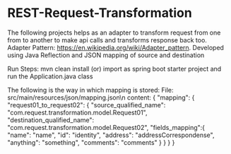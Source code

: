 # REST-Request-Transformation
The following projects helps as an adapter to transform request from one from to another to make api calls and transforms response back too.
Adapter Pattern: https://en.wikipedia.org/wiki/Adapter_pattern.
Developed using Java Reflection and JSON mapping of source and destination

Run Steps:
mvn clean install (or) import as spring boot starter project and run the Application.java class

The following is the way in which mapping is stored:
File: src/main/resources/json/mapping.json\n
content: 
{
	"mapping": {
		"request01_to_request02": {
			"source_qualified_name": "com.request.transformation.model.Request01",
			"destination_qualified_name": "com.request.transformation.model.Request02",
			"fields_mapping":{
				"name": "name",
				"id": "identity",
				"address": "addressCorrespondense",
				"anything": "something",
				"comments": "comments"
			}
		}
	}
}
